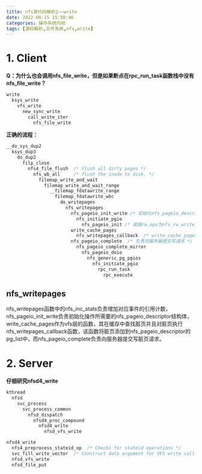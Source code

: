 ```yaml
---
title: nfs源代码解析2——write
date: 2022-06-15 15:50:46
categories: 操作系统内核
tags: [源码解析,文件系统,nfs,write]
---
```


# 1. Client

**Q：为什么也会调用nfs_file_write，但是如果断点在rpc_run_task函数栈中没有nfs_file_write？**

```c
write
  ksys_write
    vfs_write
      new_sync_write
        call_write_iter
          nfs_file_write
```

**正确的流程：**

```c
__do_sys_dup2
  ksys_dup3
    do_dup2
      filp_close
        nfs4_file_flush  /* Flush all dirty pages */
          nfs_wb_all     /* flush the inode to disk. */
            filemap_write_and_wait
              filemap_write_and_wait_range
                __filemap_fdatawrite_range
                  filemap_fdatawrite_wbc
                    do_writepages
                      nfs_writepages
                        nfs_pageio_init_write /* 初始化nfs_pageio_descriptor */
    					  nfs_initiate_pgio
                            nfs_pageio_init /* 赋值rw_ops为nfs_rw_write_ops */
    					write_cache_pages
    					  nfs_writepages_callback  /* write_cache_pages的回调函数，添加脏页到nfs_pageio_descriptor上 */
                        nfs_pageio_complete  /* 负责向服务器提交写请求 */
                          nfs_pageio_complete_mirror
                            nfs_pageio_doio
                              nfs_generic_pg_pgios
                                nfs_initiate_pgio
                                  rpc_run_task
                                    rpc_execute
```

## nfs_writepages

nfs_writepages函数中的nfs_inc_stats负责增加对应事件的引用计数，nfs_pageio_init_write负责初始化操作所需要的nfs_pageio_descriptor结构体，write_cache_pages作为vfs层的函数，其在缓存中查找脏页并且对脏页执行nfs_writepages_callback函数，该函数将脏页添加到nfs_pageio_descriptor的pg_list中，而nfs_pageio_complete负责向服务器提交写脏页请求。

# 2. Server

**仔细研究nfsd4_write**

```c
kthread
  nfsd
    svc_process
      svc_process_common
        nfsd_dispatch
          nfsd4_proc_compound
    		nfsd4_write
              nfsd_vfs_write
```

```c
nfsd4_write
  nfs4_preprocess_stateid_op  /* Checks for stateid operations */
  svc_fill_write_vector  /* Construct data argument for VFS write call */
  nfsd_vfs_write
  nfsd_file_put
```

